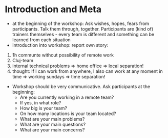 # Introduction and Meta
- at the beginning of the workshop: Ask wishes, hopes, fears from participants. Talk them through, together. Participants are (kind of) trainers themselves - every team is different and something can be learned from each situation
- introduction into workshop: report own story: 
1. 1h communte without possibility of remote work
1. Cluj-team
1. internal technical problems => home office => local separation!
1. thought: If I can work from anywhere, I also can work at any moment in time => working sundays => time separation!
- Workshop should be very communicative. Ask participants at the beginning:
    - Are you currently working in a remote team?
    - If yes, in what role?
    - How big is your team?
    - On how many locations is your team located?
    - What are your main problems?
    - What are your main questions?
    - What are your main concerns?
